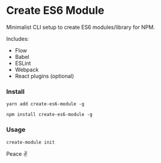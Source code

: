 # Create ES6 Module
Minimalist CLI setup to create ES6 modules/library for NPM.

Includes:
- Flow
- Babel
- ESLint
- Webpack
- React plugins (optional)

### Install
```
yarn add create-es6-module -g
```
```
npm install create-es6-module -g
```

### Usage
```
create-module init
```

Peace :v:
